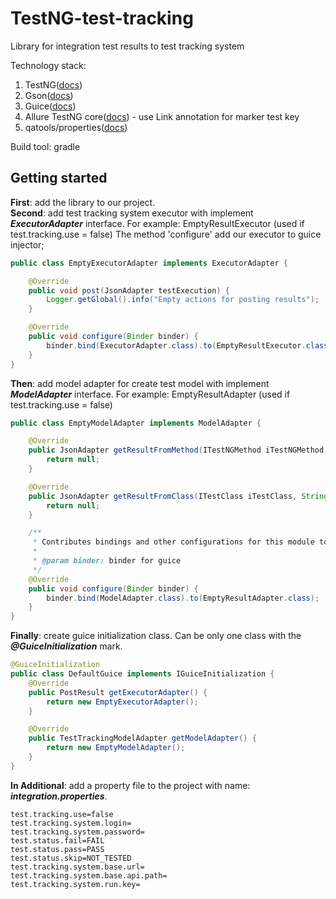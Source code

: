 # TestNG-test-tracking
Library for integration test results to test tracking system

Technology stack:
1. TestNG([docs](https://testng.org/doc/documentation-main.html))
2. Gson([docs](https://sites.google.com/site/gson/gson-user-guide))
3. Guice([docs](https://github.com/google/guice/wiki/GettingStarted))
4. Allure TestNG core([docs](https://docs.qameta.io/allure/)) - use Link annotation for marker test key
5. qatools/properties([docs](https://github.com/qatools/properties))

Build tool: gradle

## Getting started
**First**: add the library to our project. <br>
**Second**: add test tracking system executor with implement _**ExecutorAdapter**_ interface. For example: EmptyResultExecutor (used if test.tracking.use
 = false)
The method 'configure' add our executor to guice injector;
```java
public class EmptyExecutorAdapter implements ExecutorAdapter {

    @Override
    public void post(JsonAdapter testExecution) {
        Logger.getGlobal().info("Empty actions for posting results");
    }

    @Override
    public void configure(Binder binder) {
        binder.bind(ExecutorAdapter.class).to(EmptyResultExecutor.class);
    }
}
```
**Then**: add model adapter for create test model with implement _**ModelAdapter**_ interface. For example: EmptyResultAdapter (used if test.tracking.use
 = false)
```java
public class EmptyModelAdapter implements ModelAdapter {

    @Override
    public JsonAdapter getResultFromMethod(ITestNGMethod iTestNGMethod, String status) {
        return null;
    }

    @Override
    public JsonAdapter getResultFromClass(ITestClass iTestClass, String status) {
        return null;
    }

    /**
     * Contributes bindings and other configurations for this module to {@code binder}.
     *
     * @param binder: binder for guice
     */
    @Override
    public void configure(Binder binder) {
        binder.bind(ModelAdapter.class).to(EmptyResultAdapter.class);
    }
}
```
**Finally**: create guice initialization class. Can be only one class with the _**@GuiceInitialization**_ mark.
```java
@GuiceInitialization
public class DefaultGuice implements IGuiceInitialization {
    @Override
    public PostResult getExecutorAdapter() {
        return new EmptyExecutorAdapter();
    }

    @Override
    public TestTrackingModelAdapter getModelAdapter() {
        return new EmptyModelAdapter();
    }
}
```
**In Additional**: add a property file to the project with name: _**integration.properties**_.
```properties 
test.tracking.use=false
test.tracking.system.login=
test.tracking.system.password=
test.status.fail=FAIL
test.status.pass=PASS
test.status.skip=NOT_TESTED
test.tracking.system.base.url=
test.tracking.system.base.api.path=
test.tracking.system.run.key=
 ```